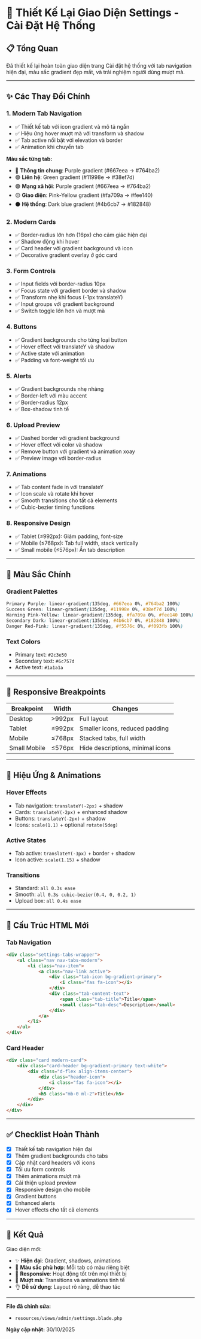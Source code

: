 # 🎨 Thiết Kế Lại Giao Diện Settings - Cài Đặt Hệ Thống

## 📋 Tổng Quan
Đã thiết kế lại hoàn toàn giao diện trang Cài đặt hệ thống với tab navigation hiện đại, màu sắc gradient đẹp mắt, và trải nghiệm người dùng mượt mà.

---

## ✨ Các Thay Đổi Chính

### 1. **Modern Tab Navigation**
- ✅ Thiết kế tab với icon gradient và mô tả ngắn
- ✅ Hiệu ứng hover mượt mà với transform và shadow
- ✅ Tab active nổi bật với elevation và border
- ✅ Animation khi chuyển tab

**Màu sắc từng tab:**
- 🔵 **Thông tin chung**: Purple gradient (#667eea → #764ba2)
- 🟢 **Liên hệ**: Green gradient (#11998e → #38ef7d)
- 🟣 **Mạng xã hội**: Purple gradient (#667eea → #764ba2)
- 🟡 **Giao diện**: Pink-Yellow gradient (#fa709a → #fee140)
- ⚫ **Hệ thống**: Dark blue gradient (#4b6cb7 → #182848)

### 2. **Modern Cards**
- ✅ Border-radius lớn hơn (16px) cho cảm giác hiện đại
- ✅ Shadow động khi hover
- ✅ Card header với gradient background và icon
- ✅ Decorative gradient overlay ở góc card

### 3. **Form Controls**
- ✅ Input fields với border-radius 10px
- ✅ Focus state với gradient border và shadow
- ✅ Transform nhẹ khi focus (-1px translateY)
- ✅ Input groups với gradient background
- ✅ Switch toggle lớn hơn và mượt mà

### 4. **Buttons**
- ✅ Gradient backgrounds cho từng loại button
- ✅ Hover effect với translateY và shadow
- ✅ Active state với animation
- ✅ Padding và font-weight tối ưu

### 5. **Alerts**
- ✅ Gradient backgrounds nhẹ nhàng
- ✅ Border-left với màu accent
- ✅ Border-radius 12px
- ✅ Box-shadow tinh tế

### 6. **Upload Preview**
- ✅ Dashed border với gradient background
- ✅ Hover effect với color và shadow
- ✅ Remove button với gradient và animation xoay
- ✅ Preview image với border-radius

### 7. **Animations**
- ✅ Tab content fade in với translateY
- ✅ Icon scale và rotate khi hover
- ✅ Smooth transitions cho tất cả elements
- ✅ Cubic-bezier timing functions

### 8. **Responsive Design**
- ✅ Tablet (≤992px): Giảm padding, font-size
- ✅ Mobile (≤768px): Tab full width, stack vertically
- ✅ Small mobile (≤576px): Ẩn tab description

---

## 🎨 Màu Sắc Chính

### Gradient Palettes
```css
Primary Purple: linear-gradient(135deg, #667eea 0%, #764ba2 100%)
Success Green: linear-gradient(135deg, #11998e 0%, #38ef7d 100%)
Warning Pink-Yellow: linear-gradient(135deg, #fa709a 0%, #fee140 100%)
Secondary Dark: linear-gradient(135deg, #4b6cb7 0%, #182848 100%)
Danger Red-Pink: linear-gradient(135deg, #f5576c 0%, #f093fb 100%)
```

### Text Colors
- Primary text: `#2c3e50`
- Secondary text: `#6c757d`
- Active text: `#1a1a1a`

---

## 📱 Responsive Breakpoints

| Breakpoint | Width | Changes |
|------------|-------|---------|
| Desktop | >992px | Full layout |
| Tablet | ≤992px | Smaller icons, reduced padding |
| Mobile | ≤768px | Stacked tabs, full width |
| Small Mobile | ≤576px | Hide descriptions, minimal icons |

---

## 🚀 Hiệu Ứng & Animations

### Hover Effects
- Tab navigation: `translateY(-2px)` + shadow
- Cards: `translateY(-2px)` + enhanced shadow
- Buttons: `translateY(-2px)` + shadow
- Icons: `scale(1.1)` + optional `rotate(5deg)`

### Active States
- Tab active: `translateY(-3px)` + border + shadow
- Icon active: `scale(1.15)` + shadow

### Transitions
- Standard: `all 0.3s ease`
- Smooth: `all 0.3s cubic-bezier(0.4, 0, 0.2, 1)`
- Upload box: `all 0.4s ease`

---

## 📝 Cấu Trúc HTML Mới

### Tab Navigation
```html
<div class="settings-tabs-wrapper">
    <ul class="nav nav-tabs-modern">
        <li class="nav-item">
            <a class="nav-link active">
                <div class="tab-icon bg-gradient-primary">
                    <i class="fas fa-icon"></i>
                </div>
                <div class="tab-content-text">
                    <span class="tab-title">Title</span>
                    <small class="tab-desc">Description</small>
                </div>
            </a>
        </li>
    </ul>
</div>
```

### Card Header
```html
<div class="card modern-card">
    <div class="card-header bg-gradient-primary text-white">
        <div class="d-flex align-items-center">
            <div class="header-icon">
                <i class="fas fa-icon"></i>
            </div>
            <h5 class="mb-0 ml-2">Title</h5>
        </div>
    </div>
</div>
```

---

## ✅ Checklist Hoàn Thành

- [x] Thiết kế tab navigation hiện đại
- [x] Thêm gradient backgrounds cho tabs
- [x] Cập nhật card headers với icons
- [x] Tối ưu form controls
- [x] Thêm animations mượt mà
- [x] Cải thiện upload preview
- [x] Responsive design cho mobile
- [x] Gradient buttons
- [x] Enhanced alerts
- [x] Hover effects cho tất cả elements

---

## 🎯 Kết Quả

Giao diện mới:
- ✨ **Hiện đại**: Gradient, shadows, animations
- 🎨 **Màu sắc phù hợp**: Mỗi tab có màu riêng biệt
- 📱 **Responsive**: Hoạt động tốt trên mọi thiết bị
- 🚀 **Mượt mà**: Transitions và animations tinh tế
- 👌 **Dễ sử dụng**: Layout rõ ràng, dễ thao tác

---

**File đã chỉnh sửa:**
- `resources/views/admin/settings.blade.php`

**Ngày cập nhật:** 30/10/2025

